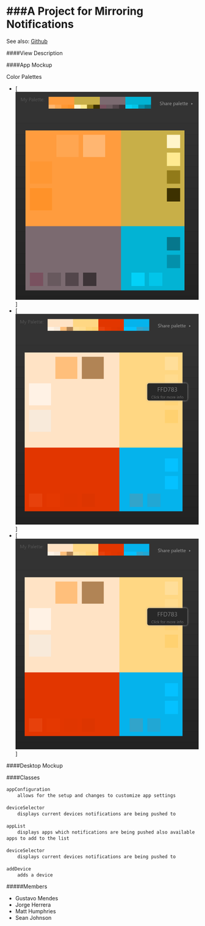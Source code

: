 
###A Project for Mirroring Notifications
========================================
See also: [Github](https://github.com/pirogoeth/uniform_imperials)

####View Description
        
####App Mockup

Color Palettes
- [![Palette 1](../assets/3.PNG)]
- [![Palette 2](../assets/4.PNG)]
- [![Palette 3](../assets/4.PNG)]

####Desktop Mockup


####Classes

    appConfiguration
        allows for the setup and changes to customize app settings
   
    deviceSelector
        displays current devices notifications are being pushed to
    
    appList
        displays apps which notifications are being pushed also available apps to add to the list 
  
    deviceSelector
        displays current devices notifications are being pushed to
 
    addDevice
        adds a device 
   
      
#####Members
    
   - Gustavo Mendes
   - Jorge Herrera
   - Matt Humphries
   - Sean Johnson
   
